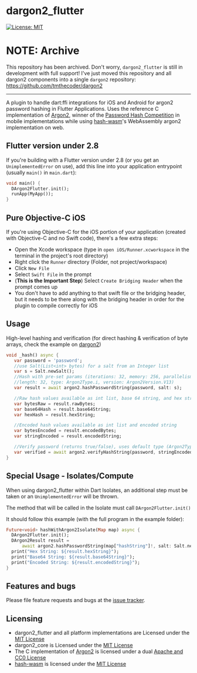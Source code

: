 # dargon2_flutter
[![License: MIT](https://img.shields.io/badge/License-MIT-yellow.svg)](https://opensource.org/licenses/MIT)

# NOTE: Archive

This repository has been archived. Don't worry, `dargon2_flutter` is still in development with full support! I've just moved this repository and all dargon2 components into a single `dargon2` repository: https://github.com/tmthecoder/dargon2

---

A plugin to handle dart:ffi integrations for iOS and Android for argon2 password hashing in Flutter Applications.
Uses the reference C implementation of [Argon2], winner of the [Password Hash Competition] in mobile implementations while using [hash-wasm]'s WebAssembly argon2 implementation on web.

[Password Hash Competition]: https://password-hashing.net
[dargon2]: https://github.com/tmthecoder/dargon2

## Flutter version under 2.8
If you're building with a Flutter version under 2.8 (or you get an `UnimplementedError` on use), add this line into your application entrypoint (usually `main()` in `main.dart`):
```dart
void main() {
  DArgon2Flutter.init();
  runApp(MyApp());
}
```

## Pure Objective-C iOS
If you're using Objective-C for the iOS portion of your application (created with Objective-C and no Swift code), there's a few extra steps:
- Open the Xcode workspace (type in `open iOS/Runner.xcworkspace` in the terminal in the project's root directory)
- Right click the `Runner` directory (Folder, not project/workspace)
- Click `New File`
- Select `Swift File` in the prompt
- (**This is the Important Step**) Select `Create Bridging Header` when the prompt comes up
- You don't have to add anything to that swift file or the bridging header, but it needs to be there along with the bridging header in order for the plugin to compile correctly for iOS

## Usage

High-level hashing and verification (for direct hashing & verification of byte arrays, check the example on [dargon2])

```dart
void _hash() async {
   var password = 'password';
   //use Salt(List<int> bytes) for a salt from an Integer list
   var s = Salt.newSalt();
   //Hash with pre-set params (iterations: 32, memory: 256, parallelism: 2,
   //length: 32, type: Argon2Type.i, version: Argon2Version.V13)
   var result = await argon2.hashPasswordString(password, salt: s);

   //Raw hash values available as int list, base 64 string, and hex string
   var bytesRaw = result.rawBytes;
   var base64Hash = result.base64String;
   var hexHash = result.hexString;

   //Encoded hash values available as int list and encoded string
   var bytesEncoded = result.encodedBytes;
   var stringEncoded = result.encodedString;

   //Verify password (returns true/false), uses default type (Argon2Type.i)
   var verified = await argon2.verifyHashString(password, stringEncoded);
}
```

## Special Usage - Isolates/Compute

When using dargon2_flutter within Dart Isolates, an additional step must be taken or an `UnimplementedError` will be thrown.

The method that will be called in the Isolate must call `DArgon2Flutter.init()`

It should follow this example (with the full program in the example folder):

```dart
Future<void> hashWithArgon2Isolate(Map map) async {
  DArgon2Flutter.init();
  DArgon2Result result =
      await argon2.hashPasswordString(map["hashString"]!, salt: Salt.newSalt());
  print("Hex String: ${result.hexString}");
  print("Base64 String: ${result.base64String}");
  print("Encoded String: ${result.encodedString}");
}
```

## Features and bugs

Please file feature requests and bugs at the [issue tracker].

[issue tracker]: https://github.com/tmthecoder/dargon2_flutter/issues

## Licensing

- dargon2_flutter and all platform implementations are Licensed under the [MIT License]
- dargon2_core is Licensed under the [MIT License](https://github.com/tmthecoder/dargon2_core/blob/main/LICENSE)
- The C implementation of [Argon2] is licensed under a dual [Apache and CC0 License]
- [hash-wasm] is licensed under the [MIT License](https://github.com/Daninet/hash-wasm/blob/master/LICENSE)

[MIT License]: https://github.com/tmthecoder/dargon2_flutter/blob/main/LICENSE

[Argon2]: https://github.com/P-H-C/phc-winner-argon2

[hash-wasm]: https://github.com/Daninet/hash-wasm

[Apache and CC0 License]: https://github.com/P-H-C/phc-winner-argon2/blob/master/LICENSE
